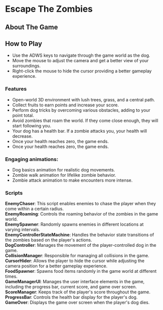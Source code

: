 # Escape The Zombies

## About The Game

## How to Play
* Use the ADWS keys to navigate through the game world as the dog.
* Move the mouse to adjust the camera and get a better view of your surroundings.
* Right-click the mouse to hide the cursor providing a better gameplay experience.

### Features
* Open-world 3D environment with lush trees, grass, and a central path.
* Collect fruits to earn points and increase your score.
* Perform dog tricks by overcoming various obstacles, adding to your point total.
* Avoid zombies that roam the world. If they come close enough, they will start following you.
* Your dog has a health bar. If a zombie attacks you, your health will decrease.
* Once your health reaches zero, the game ends.
* Once your health reaches zero, the game ends.


### Engaging animations:
* Dog basics animation for realistic dog movements.
* Zombie walk animation for lifelike zombie behavior.
* Zombie attack animation to make encounters more intense.


### Scripts
**EnemyChaser**: This script enables enemies to chase the player when they come within a certain radius.  
**EnemyRoaming**: Controls the roaming behavior of the zombies in the game world.  
**EnemySpawner**: Randomly spawns enemies in different locations at varying intervals.  
**EnemyControllerStateMachine**: Handles the behavior state transitions of the zombies based on the player's actions.  
**DogController**: Manages the movement of the player-controlled dog in the game.  
**CollisionManager**: Responsible for managing all collisions in the game.  
**CursorHider**: Allows the player to hide the cursor while adjusting the camera position for a better gameplay experience.  
**FoodSpawner**: Spawns food items randomly in the game world at different times.  
**GameManagerUI**: Manages the user interface elements in the game, including the progress bar, current score, and game over screen.  
**ScoreManager**: Keeps track of the player's score throughout the game.  
**ProgressBar**: Controls the health bar display for the player's dog.  
**GameOver**: Displays the game over screen when the player's dog dies.  

